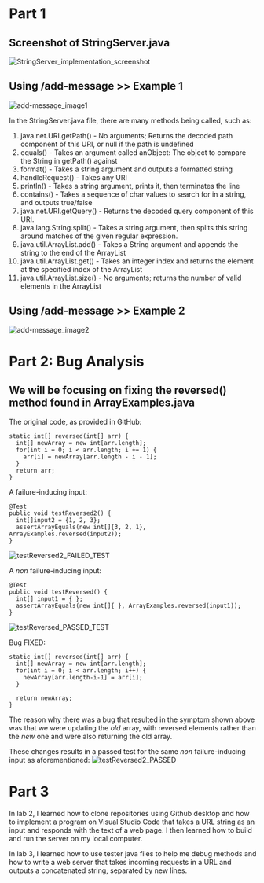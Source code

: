 # Part 1

## Screenshot of StringServer.java

![StringServer_implementation_screenshot](https://user-images.githubusercontent.com/110694499/215291425-b5b759cd-86b4-49e8-bd02-eadeae2456c2.jpg)

## Using /add-message >> Example 1

![add-message_image1](https://user-images.githubusercontent.com/110694499/215292014-239aacab-3759-487d-910e-fee9b10175e5.jpg)

In the StringServer.java file, there are many methods being called, such as:
1. java.net.URI.getPath() - No arguments; Returns the decoded path component of this URI, or null if the path is undefined
2. equals() - Takes an argument called anObject: The object to compare the String in getPath() against
3. format() - Takes a string argument and outputs a formatted string
4. handleRequest() - Takes any URI
5. println() - Takes a string argument, prints it, then terminates the line
6. contains() - Takes a sequence of char values to search for in a string, and outputs true/false
7. java.net.URI.getQuery() - Returns the decoded query component of this URI.
8. java.lang.String.split() - Takes a string argument, then splits this string around matches of the given regular expression.
9. java.util.ArrayList.add() - Takes a String argument and appends the string to the end of the ArrayList
10. java.util.ArrayList.get() - Takes an integer index and returns the element at the specified index of the ArrayList
11. java.util.ArrayList.size() - No arguments; returns the number of valid elements in the ArrayList

## Using /add-message >> Example 2

![add-message_image2](https://user-images.githubusercontent.com/110694499/215292016-c12680a5-a4d6-4b83-abf9-759b3a018abb.jpg)

# Part 2: Bug Analysis

## We will be focusing on fixing the reversed() method found in ArrayExamples.java
The original code, as provided in GitHub:
```
static int[] reversed(int[] arr) {
  int[] newArray = new int[arr.length];
  for(int i = 0; i < arr.length; i += 1) {
    arr[i] = newArray[arr.length - i - 1];
  }
  return arr;
}
```

A failure-inducing input:
```
@Test
public void testReversed2() {
  int[]input2 = {1, 2, 3};
  assertArrayEquals(new int[]{3, 2, 1}, ArrayExamples.reversed(input2));
}
```
![testReversed2_FAILED_TEST](https://user-images.githubusercontent.com/110694499/215296016-50ab8535-be19-4845-b8cf-94f07bf80a17.jpg)


A *non* failure-inducing input:
```
@Test
public void testReversed() {
  int[] input1 = { };
  assertArrayEquals(new int[]{ }, ArrayExamples.reversed(input1));
}
```
![testReversed_PASSED_TEST](https://user-images.githubusercontent.com/110694499/215296021-a1021497-8a28-46d4-b86d-aaf49566fc5c.jpg)

Bug FIXED:
```
static int[] reversed(int[] arr) {
  int[] newArray = new int[arr.length];
  for(int i = 0; i < arr.length; i++) {
    newArray[arr.length-i-1] = arr[i];
  }
  
  return newArray;
}
```
The reason why there was a bug that resulted in the symptom shown above was that we were updating the *old* array, with reversed elements rather than the *new* one and were also returning the old array. 

These changes results in a passed test for the same *non* failure-inducing input as aforementioned:
![testReversed2_PASSED](https://user-images.githubusercontent.com/110694499/215296385-dc0301c1-0897-43a5-bdd5-c1827c6b8421.jpg)

# Part 3

In lab 2, I learned how to clone repositories using Github desktop and how to implement a program on Visual Studio Code that takes a URL string as an input and responds with the text of a web page. I then learned how to build and run the server on my local computer. 

In lab 3, I learned how to use tester java files to help me debug methods and how to write a web server that takes incoming requests in a URL and outputs a concatenated string, separated by new lines. 
